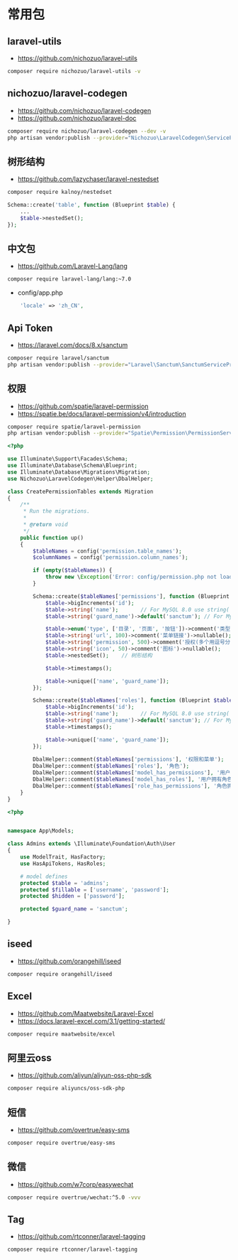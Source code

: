 # 常用包
## laravel-utils
- https://github.com/nichozuo/laravel-utils
```bash
composer require nichozuo/laravel-utils -v
```
## nichozuo/laravel-codegen
- https://github.com/nichozuo/laravel-codegen
- https://github.com/nichozuo/laravel-doc
```bash
composer require nichozuo/laravel-codegen --dev -v
php artisan vendor:publish --provider="Nichozuo\LaravelCodegen\ServiceProvider"
```

## 树形结构
- https://github.com/lazychaser/laravel-nestedset
```bash
composer require kalnoy/nestedset
```
```php
Schema::create('table', function (Blueprint $table) {
    ...
    $table->nestedSet();
});
```
## 中文包
- https://github.com/Laravel-Lang/lang
```bash
composer require laravel-lang/lang:~7.0
```
- config/app.php
```php
    'locale' => 'zh_CN',
```

## Api Token
- https://laravel.com/docs/8.x/sanctum
```bash
composer require laravel/sanctum
php artisan vendor:publish --provider="Laravel\Sanctum\SanctumServiceProvider"
```

## 权限
- https://github.com/spatie/laravel-permission
- https://spatie.be/docs/laravel-permission/v4/introduction
```bash
composer require spatie/laravel-permission
php artisan vendor:publish --provider="Spatie\Permission\PermissionServiceProvider"
```
```php
<?php

use Illuminate\Support\Facades\Schema;
use Illuminate\Database\Schema\Blueprint;
use Illuminate\Database\Migrations\Migration;
use Nichozuo\LaravelCodegen\Helper\DbalHelper;

class CreatePermissionTables extends Migration
{
    /**
     * Run the migrations.
     *
     * @return void
     */
    public function up()
    {
        $tableNames = config('permission.table_names');
        $columnNames = config('permission.column_names');

        if (empty($tableNames)) {
            throw new \Exception('Error: config/permission.php not loaded. Run [php artisan config:clear] and try again.');
        }

        Schema::create($tableNames['permissions'], function (Blueprint $table) {
            $table->bigIncrements('id');
            $table->string('name');       // For MySQL 8.0 use string('name', 125);
            $table->string('guard_name')->default('sanctum'); // For MySQL 8.0 use string('guard_name', 125);

            $table->enum('type', ['目录', '页面', '按钮'])->comment('类型');
            $table->string('url', 100)->comment('菜单链接')->nullable();
            $table->string('permission', 500)->comment('授权(多个用逗号分隔，如：user:list,user:create)')->nullable();
            $table->string('icon', 50)->comment('图标')->nullable();
            $table->nestedSet();    // 树形结构

            $table->timestamps();

            $table->unique(['name', 'guard_name']);
        });

        Schema::create($tableNames['roles'], function (Blueprint $table) {
            $table->bigIncrements('id');
            $table->string('name');       // For MySQL 8.0 use string('name', 125);
            $table->string('guard_name')->default('sanctum'); // For MySQL 8.0 use string('guard_name', 125);
            $table->timestamps();

            $table->unique(['name', 'guard_name']);
        });
        
        DbalHelper::comment($tableNames['permissions'], '权限和菜单');
        DbalHelper::comment($tableNames['roles'], '角色');
        DbalHelper::comment($tableNames['model_has_permissions'], '用户拥有权限');
        DbalHelper::comment($tableNames['model_has_roles'], '用户拥有角色');
        DbalHelper::comment($tableNames['role_has_permissions'], '角色拥有权限');
    }
}
```
```php
<?php


namespace App\Models;

class Admins extends \Illuminate\Foundation\Auth\User
{
    use ModelTrait, HasFactory;
    use HasApiTokens, HasRoles;

    # model defines
    protected $table = 'admins';
    protected $fillable = ['username', 'password'];
    protected $hidden = ['password'];

    protected $guard_name = 'sanctum';

}
```

## iseed
- https://github.com/orangehill/iseed
```bash
composer require orangehill/iseed
```

## Excel
- https://github.com/Maatwebsite/Laravel-Excel
- https://docs.laravel-excel.com/3.1/getting-started/
```bash
composer require maatwebsite/excel
```

## 阿里云oss
- https://github.com/aliyun/aliyun-oss-php-sdk
```bash
composer require aliyuncs/oss-sdk-php
```

## 短信
- https://github.com/overtrue/easy-sms
```bash
composer require overtrue/easy-sms
```

## 微信
- https://github.com/w7corp/easywechat
```bash
composer require overtrue/wechat:^5.0 -vvv
```

## Tag
- https://github.com/rtconner/laravel-tagging
```bash
composer require rtconner/laravel-tagging
```
